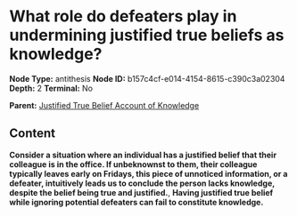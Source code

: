 # What role do defeaters play in undermining justified true beliefs as knowledge?

**Node Type:** antithesis
**Node ID:** b157c4cf-e014-4154-8615-c390c3a02304
**Depth:** 2
**Terminal:** No

**Parent:** [Justified True Belief Account of Knowledge](justified-true-belief-account-of-knowledge.md)

## Content

**Consider a situation where an individual has a justified belief that their colleague is in the office. If unbeknownst to them, their colleague typically leaves early on Fridays, this piece of unnoticed information, or a defeater, intuitively leads us to conclude the person lacks knowledge, despite the belief being true and justified.**, **Having justified true belief while ignoring potential defeaters can fail to constitute knowledge.**
